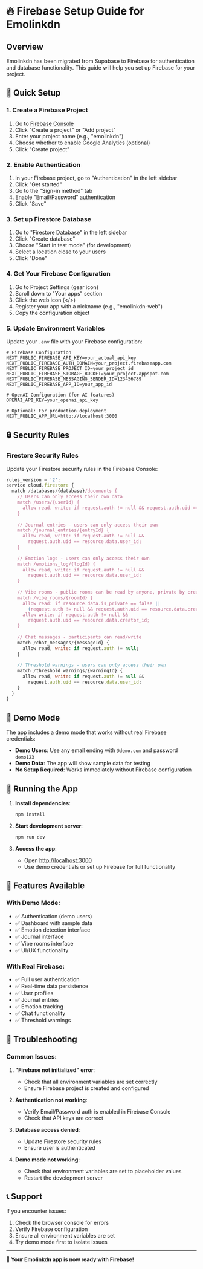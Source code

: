 # 🔥 Firebase Setup Guide for Emolinkdn

## Overview
Emolinkdn has been migrated from Supabase to Firebase for authentication and database functionality. This guide will help you set up Firebase for your project.

## 🚀 Quick Setup

### 1. Create a Firebase Project

1. Go to [Firebase Console](https://console.firebase.google.com/)
2. Click "Create a project" or "Add project"
3. Enter your project name (e.g., "emolinkdn")
4. Choose whether to enable Google Analytics (optional)
5. Click "Create project"

### 2. Enable Authentication

1. In your Firebase project, go to "Authentication" in the left sidebar
2. Click "Get started"
3. Go to the "Sign-in method" tab
4. Enable "Email/Password" authentication
5. Click "Save"

### 3. Set up Firestore Database

1. Go to "Firestore Database" in the left sidebar
2. Click "Create database"
3. Choose "Start in test mode" (for development)
4. Select a location close to your users
5. Click "Done"

### 4. Get Your Firebase Configuration

1. Go to Project Settings (gear icon)
2. Scroll down to "Your apps" section
3. Click the web icon (</>)
4. Register your app with a nickname (e.g., "emolinkdn-web")
5. Copy the configuration object

### 5. Update Environment Variables

Update your `.env` file with your Firebase configuration:

```env
# Firebase Configuration
NEXT_PUBLIC_FIREBASE_API_KEY=your_actual_api_key
NEXT_PUBLIC_FIREBASE_AUTH_DOMAIN=your_project.firebaseapp.com
NEXT_PUBLIC_FIREBASE_PROJECT_ID=your_project_id
NEXT_PUBLIC_FIREBASE_STORAGE_BUCKET=your_project.appspot.com
NEXT_PUBLIC_FIREBASE_MESSAGING_SENDER_ID=123456789
NEXT_PUBLIC_FIREBASE_APP_ID=your_app_id

# OpenAI Configuration (for AI features)
OPENAI_API_KEY=your_openai_api_key

# Optional: For production deployment
NEXT_PUBLIC_APP_URL=http://localhost:3000
```

## 🔒 Security Rules

### Firestore Security Rules

Update your Firestore security rules in the Firebase Console:

```javascript
rules_version = '2';
service cloud.firestore {
  match /databases/{database}/documents {
    // Users can only access their own data
    match /users/{userId} {
      allow read, write: if request.auth != null && request.auth.uid == userId;
    }
    
    // Journal entries - users can only access their own
    match /journal_entries/{entryId} {
      allow read, write: if request.auth != null && 
        request.auth.uid == resource.data.user_id;
    }
    
    // Emotion logs - users can only access their own
    match /emotions_log/{logId} {
      allow read, write: if request.auth != null && 
        request.auth.uid == resource.data.user_id;
    }
    
    // Vibe rooms - public rooms can be read by anyone, private by creator
    match /vibe_rooms/{roomId} {
      allow read: if resource.data.is_private == false || 
        (request.auth != null && request.auth.uid == resource.data.creator_id);
      allow write: if request.auth != null && 
        request.auth.uid == resource.data.creator_id;
    }
    
    // Chat messages - participants can read/write
    match /chat_messages/{messageId} {
      allow read, write: if request.auth != null;
    }
    
    // Threshold warnings - users can only access their own
    match /threshold_warnings/{warningId} {
      allow read, write: if request.auth != null && 
        request.auth.uid == resource.data.user_id;
    }
  }
}
```

## 🧪 Demo Mode

The app includes a demo mode that works without real Firebase credentials:

- **Demo Users**: Use any email ending with `@demo.com` and password `demo123`
- **Demo Data**: The app will show sample data for testing
- **No Setup Required**: Works immediately without Firebase configuration

## 🚀 Running the App

1. **Install dependencies**:
   ```bash
   npm install
   ```

2. **Start development server**:
   ```bash
   npm run dev
   ```

3. **Access the app**:
   - Open [http://localhost:3000](http://localhost:3000)
   - Use demo credentials or set up Firebase for full functionality

## 📱 Features Available

### With Demo Mode:
- ✅ Authentication (demo users)
- ✅ Dashboard with sample data
- ✅ Emotion detection interface
- ✅ Journal interface
- ✅ Vibe rooms interface
- ✅ UI/UX functionality

### With Real Firebase:
- ✅ Full user authentication
- ✅ Real-time data persistence
- ✅ User profiles
- ✅ Journal entries
- ✅ Emotion tracking
- ✅ Chat functionality
- ✅ Threshold warnings

## 🔧 Troubleshooting

### Common Issues:

1. **"Firebase not initialized" error**:
   - Check that all environment variables are set correctly
   - Ensure Firebase project is created and configured

2. **Authentication not working**:
   - Verify Email/Password auth is enabled in Firebase Console
   - Check that API keys are correct

3. **Database access denied**:
   - Update Firestore security rules
   - Ensure user is authenticated

4. **Demo mode not working**:
   - Check that environment variables are set to placeholder values
   - Restart the development server

## 📞 Support

If you encounter issues:
1. Check the browser console for errors
2. Verify Firebase configuration
3. Ensure all environment variables are set
4. Try demo mode first to isolate issues

---

**🎉 Your Emolinkdn app is now ready with Firebase!** 